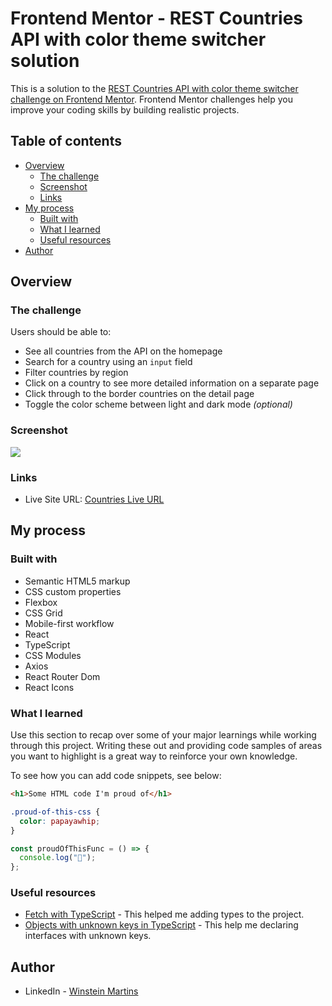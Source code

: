 # Frontend Mentor - REST Countries API with color theme switcher solution

This is a solution to the [REST Countries API with color theme switcher challenge on Frontend Mentor](https://www.frontendmentor.io/challenges/rest-countries-api-with-color-theme-switcher-5cacc469fec04111f7b848ca). Frontend Mentor challenges help you improve your coding skills by building realistic projects.

## Table of contents

- [Overview](#overview)
  - [The challenge](#the-challenge)
  - [Screenshot](#screenshot)
  - [Links](#links)
- [My process](#my-process)
  - [Built with](#built-with)
  - [What I learned](#what-i-learned)
  - [Useful resources](#useful-resources)
- [Author](#author)

## Overview

### The challenge

Users should be able to:

- See all countries from the API on the homepage
- Search for a country using an `input` field
- Filter countries by region
- Click on a country to see more detailed information on a separate page
- Click through to the border countries on the detail page
- Toggle the color scheme between light and dark mode _(optional)_

### Screenshot

![](./screenshot.jpg)

### Links

- Live Site URL: [Countries Live URL](https://countries-chi-coral.vercel.app/)

## My process

### Built with

- Semantic HTML5 markup
- CSS custom properties
- Flexbox
- CSS Grid
- Mobile-first workflow
- React
- TypeScript
- CSS Modules
- Axios
- React Router Dom
- React Icons

### What I learned

Use this section to recap over some of your major learnings while working through this project. Writing these out and providing code samples of areas you want to highlight is a great way to reinforce your own knowledge.

To see how you can add code snippets, see below:

```html
<h1>Some HTML code I'm proud of</h1>
```

```css
.proud-of-this-css {
  color: papayawhip;
}
```

```js
const proudOfThisFunc = () => {
  console.log("🎉");
};
```

### Useful resources

- [Fetch with TypeScript](https://www.newline.co/@bespoyasov/how-to-use-fetch-with-typescript--a81ac257) - This helped me adding types to the project.
- [Objects with unknown keys in TypeScript](https://www.becomebetterprogrammer.com/typescript-objects-with-unknown-keys-and-known-values/) - This help me declaring interfaces with unknown keys.

## Author

- LinkedIn - [Winstein Martins](https://www.linkedin.com/in/winstein-martins/)
